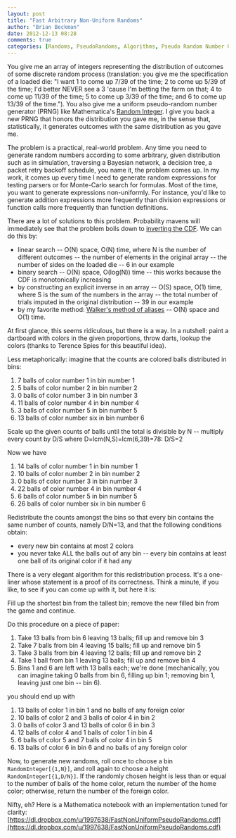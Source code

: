 ```yaml
---
layout: post
title: "Fast Arbitrary Non-Uniform Randoms"
author: "Brian Beckman"
date: 2012-12-13 08:28
comments: true
categories: [Randoms, PseudoRandoms, Algorithms, Pseudo Random Number Generation, Random Number Generation]
---
```


You give me an array of integers representing the distribution of outcomes of some discrete random process (translation: you give me the specification of a loaded die: "I want 1 to come up 7/39 of the time; 2 to come up 5/39 of the time; I'd better NEVER see a 3 'cause I'm betting the farm on that; 4 to come up 11/39 of the time; 5 to come up 3/39 of the time; and 6 to come up 13/39 of the time.").  You also give me a uniform pseudo-random number generator (PRNG) like Mathematica's [Random Integer](http://reference.wolfram.com/mathematica/ref/RandomInteger.html?q=RandomInteger&lang=en).  I give you back a new PRNG that honors the distribution you gave me, in the sense that, statistically, it generates outcomes with the same distribution as you gave me.

The problem is a practical, real-world problem.  Any time you need to generate random numbers according to some arbitrary, given distribution such as in simulation, traversing a Bayesian network, a decision tree, a packet retry backoff schedule, you name it, the problem comes up.  In my work, it comes up every time I need to generate random expressions for testing parsers or for Monte-Carlo search for formulas.  Most of the time, you want to generate expressions non-uniformly.  For instance, you'd like to generate addition expressions more frequently than division expressions or function calls more frequently than function definitions.  

There are a lot of solutions to this problem.  Probability mavens will immediately see that the problem boils down to [inverting the CDF](http://en.wikipedia.org/wiki/Inverse_transform_sampling).  We can do this by:

* linear search -- O(N) space, O(N) time, where N is the number of different outcomes -- the number of elements in the original array -- the number of sides on the loaded die -- 6 in our example
* binary search -- O(N) space, O(log(N)) time -- this works because the CDF is monotonically increasing
* by constructing an explicit inverse in an array -- O(S) space, O(1) time, where S is the sum of the numbers in the array -- the total number of trials imputed in the original distribution -- 39 in our example 
* by my favorite method: [Walker's method of aliases](http://code.activestate.com/recipes/576564-walkers-alias-method-for-random-objects-with-diffe/) -- O(N) space and O(1) time.

At first glance, this seems ridiculous, but there is a way.  In a nutshell: paint a dartboard with colors in the given proportions, throw darts, lookup the colors (thanks to Terence Spies for this beautiful idea).

Less metaphorically: imagine that the counts are colored balls distributed in bins:

1. 7 balls of color number 1 in bin number 1
2. 5 balls of color number 2 in bin number 2
3. 0 balls of color number 3 in bin number 3
4. 11 balls of color number 4 in bin number 4
5. 3 balls of color number 5 in bin number 5
6. 13 balls of color number six in bin number 6

Scale up the given counts of balls until the total is divisible by N -- multiply every count by D/S where D=lcm(N,S)=lcm(6,39)=78: D/S=2

Now we have

1. 14 balls of color number 1 in bin number 1
2. 10 balls of color number 2 in bin number 2
3. 0 balls of color number 3 in bin number 3
4. 22 balls of color number 4 in bin number 4
5. 6 balls of color number 5 in bin number 5
6. 26 balls of color number six in bin number 6

Redistribute the counts amongst the bins so that every bin contains the same number of counts, namely D/N=13, and that the following conditions obtain:

* every new bin contains at most 2 colors
* you never take ALL the balls out of any bin -- every bin contains at least one ball of its original color if it had any

There is a very elegant algorithm for this redistribution process.  It's a one-liner whose statement is a proof of its correctness.  Think a minute, if you like, to see if you can come up with it, but here it is:

Fill up the shortest bin from the tallest bin; remove the new filled bin from the game and continue.

Do this procedure on a piece of paper:

1. Take 13 balls from bin 6 leaving 13 balls; fill up and remove bin 3
2. Take 7 balls from bin 4 leaving 15 balls; fill up and remove bin 5
3. Take 3 balls from bin 4 leaving 12 balls; fill up and remove bin 2
4. Take 1 ball from bin 1 leaving 13 balls; fill up and remove bin 4
5. Bins 1 and 6 are left with 13 balls each; we're done (mechanically, you can imagine taking 0 balls from bin 6, filling up bin 1; removing bin 1, leaving just one bin -- bin 6).

you should end up with 

1. 13 balls of color 1 in bin 1 and no balls of any foreign color
2. 10 balls of color 2 and 3 balls of color 4 in bin 2
3. 0 balls of color 3 and 13 balls of color 6 in bin 3
4. 12 balls of color 4 and 1 balls of color 1 in bin 4
5. 6 balls of color 5 and 7 balls of color 4 in bin 5
6. 13 balls of color 6 in bin 6 and no balls of any foreign color

Now, to generate new randoms, roll once to choose a bin `RandomInteger[{1,N}]`, and roll again to choose a height `RandomInteger[{1,D/N}]`.  If the randomly chosen height is less than or equal to the number of balls of the home color, return the number of the home color; otherwise, return the number of the foreign color. 

Nifty, eh?  Here is a Mathematica notebook with an implementation tuned for clarity: [https://dl.dropbox.com/u/1997638/FastNonUniformPseudoRandoms.cdf](https://dl.dropbox.com/u/1997638/FastNonUniformPseudoRandoms.cdf)